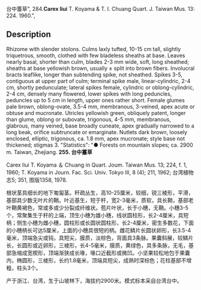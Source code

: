 台中薹草",
284.**Carex liui** T. Koyama & T. I. Chuang Quart. J. Taiwan Mus. 13: 224. 1960.",

## Description
Rhizome with slender stolons. Culms laxly tufted, 10-15 cm tall, slightly triquetrous, smooth, clothed with few bladeless sheaths at base. Leaves nearly basal, shorter than culm, blades 2-3 mm wide, soft, long sheathed; sheaths at base yellowish brown, usually ± split into brown fibers. Involucral bracts leaflike, longer than subtending spike, not sheathed. Spikes 3-5, contiguous at upper part of culm; terminal spike male, linear-cylindric, 2-4 cm, shortly pedunculate; lateral spikes female, cylindric or oblong-cylindric, 2-4 cm, densely many flowered, lower spikes with long peduncles, peduncles up to 5 cm in length, upper ones rather short. Female glumes pale brown, oblong-ovate, 3.5-4 mm, membranous, 3-veined, apex acute or obtuse and mucronate. Utricles yellowish green, obliquely patent, longer than glume, oblong or subovate, trigonous, 4-5 mm, membranous, glabrous, many veined, base broadly cuneate, apex gradually narrowed to a long beak, orifice subtruncate or emarginate. Nutlets dark brown, loosely enclosed, elliptic, trigonous, ca. 1.8 mm, apex mucronate; style base not thickened; stigmas 3.
  "Statistics": "● Forests on mountain slopes; ca. 2900 m. Taiwan, Zhejiang.
**255. 台中薹草**

Carex liui T. Koyama ＆ Chuang in Quart. Joum. Taiwan Mus. 13; 224, f. 1, 1960; T. Koyama in Journ. Fac. Sci. Univ. Tokyo III, 8 (4); 211, 1962; 台湾植物志5; 351, 图版1358, 1978.

根状茎具细长的地下匍匐茎。秆疏丛生，高10-25厘米，较细，锐三棱形，平滑，基部具少数无叶片的鞘。叶近基生，短于秆，宽2-3毫米，质软，具长鞘，基部老叶鞘黄褐色，常或多或少分裂成纤维状。苞片叶状，长于小穗，无鞘。小穗3-5个，常聚集生于秆的上端，顶生小穗为雄小穗，线状圆柱形，长2-4厘米，具短柄；侧生小穗为雌小穗，圆柱形或长圆状圆柱形，长2-4厘米，密生多数花，下面的小穗柄长可达5厘米，上面的小穗具很短的柄。雌花鳞片长圆状卵形，长3.5-4毫米，顶端急尖或钝，具短尖，膜质，淡棕色，背面具3条脉。果囊斜展，较鳞片长，长圆形或近卵形，三棱形，长4-5毫米，膜质，黄绿色，具多条脉，无毛，基部急缩成宽楔形，顶端渐狭成长喙，喙口近截形或微凹。小坚果较松地包于果囊内，椭圆形，三棱形，长约1.8毫米，顶端具短尖，成熟时深棕色；花柱基部不增粗，柱头3个。

产于浙江、台湾，生于山坡林下，海拔约2900米。模式标本采自台湾台中。
